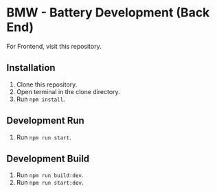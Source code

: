# BMW - Battery Development (Back End)

For Frontend, visit this repository.

## Installation

1) Clone this repository.
2) Open terminal in the clone directory.
3) Run `npm install`.

## Development Run

1) Run `npm run start`.

## Development Build

1) Run `npm run build:dev`.
2) Run `npm run start:dev`.

